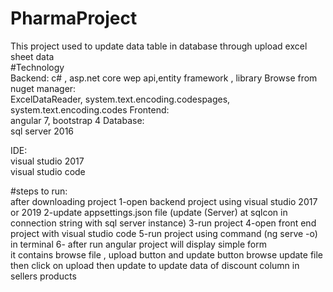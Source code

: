 # PharmaProject
This project used to update data table in database  through   upload excel sheet data  
#Technology<br/>
Backend:
c# , asp.net core wep api,entity framework ,
library Browse from nuget manager:<br/>
ExcelDataReader, system.text.encoding.codespages, system.text.encoding.codes
Frontend:<br/>
angular 7, bootstrap 4
Database:<br/>
sql server 2016<br/>

IDE:<br/>
visual studio 2017<br/>
visual studio code<br/>

#steps to run:<br/>
 after downloading project
 1-open  backend project  using visual studio 2017 or 2019 
 2-update  appsettings.json  file   (update (Server) at sqlcon in connection string  with sql server instance)
 3-run project 
 4-open front end project with visual studio code
 5-run project  using command  (ng serve -o)  in terminal
 6- after run angular project    will display simple form  
 it contains  browse  file , upload button  and update button 
  browse  update file  then  click on upload
   then  update to update data of discount column in sellers products
  
